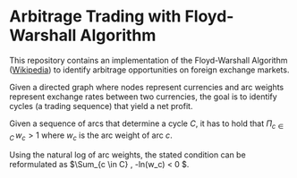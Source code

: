 # Arbitrage Trading with Floyd-Warshall Algorithm

This repository contains an implementation of the Floyd-Warshall
Algorithm ([Wikipedia](https://en.wikipedia.org/wiki/Floyd%E2%80%93Warshall_algorithm)) to identify arbitrage
opportunities on foreign exchange markets.

Given a directed graph where nodes represent currencies and arc weights
represent exchange rates between two currencies, the goal is to identify cycles (a trading sequence) that yield a net profit.

Given a sequence of arcs that determine a cycle $C$, it has to hold that $\Pi_{c \in C} \, w_c > 1$ where $w_c$ is the arc weight of arc $c$.

Using the natural log of arc weights, the stated condition can be reformulated as $\Sum_{c \in C} \, -ln(w_c) < 0 $.
